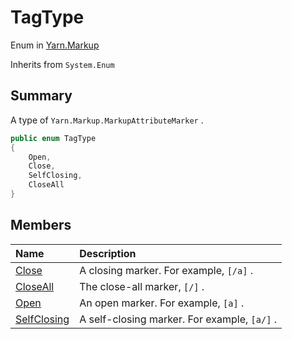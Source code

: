 # TagType

Enum in [Yarn.Markup](/docs/api/csharp/yarn.markup.md)

Inherits from `System.Enum`

## Summary


A type of  `Yarn.Markup.MarkupAttributeMarker` .


```csharp
public enum TagType
{
    Open,
    Close,
    SelfClosing,
    CloseAll
}
```

## Members

|Name|Description|
|:---|:---|
|[Close](/docs/api/csharp/yarn.markup.tagtype.close.md)|A closing marker. For example,  `[/a]` .|
|[CloseAll](/docs/api/csharp/yarn.markup.tagtype.closeall.md)|The close-all marker,  `[/]` .|
|[Open](/docs/api/csharp/yarn.markup.tagtype.open.md)|An open marker. For example,  `[a]` .|
|[SelfClosing](/docs/api/csharp/yarn.markup.tagtype.selfclosing.md)|A self-closing marker. For example,  `[a/]` .|

